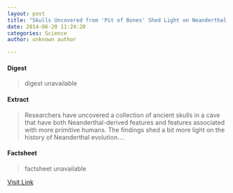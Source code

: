 ```yaml
---
layout: post
title: "Skulls Uncovered from 'Pit of Bones' Shed Light on Neanderthal and Human Evolution"
date: 2014-06-20 11:24:20
categories: Science
author: unknown author

---
```



#### Digest
>digest unavailable

#### Extract
>Researchers have uncovered a collection of ancient skulls in a cave that have both Neanderthal-derived features and features associated with more primitive humans. The findings shed a bit more light on the history of Neanderthal evolution....

#### Factsheet
>factsheet unavailable

[Visit Link](http://www.scienceworldreport.com/articles/15559/20140620/skulls-uncovered-pit-bones-shed-light-neanderthal-human-evolution.htm)


